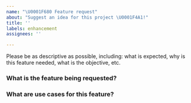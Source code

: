 ```yaml
---
name: "\U0001F680 Feature request"
about: "Suggest an idea for this project \U0001F4A1!"
title: ''
labels: enhancement
assignees: ''

---
```


<!-- ⚠️ Please abide by this template, otherwise you run the risk of the issue being closed -->
<!-- ⚠️ Make sure to browse the opened and closed issues to confirm this idea does not exist. -->

Please be as descriptive as possible, including: what is expected, why is this feature needed, what is the objective, etc.

### What is the feature being requested?



### What are use cases for this feature?
